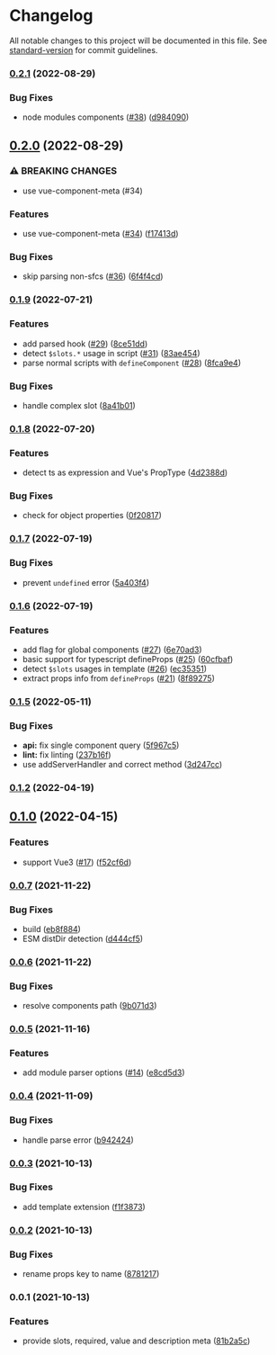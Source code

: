 # Changelog

All notable changes to this project will be documented in this file. See [standard-version](https://github.com/conventional-changelog/standard-version) for commit guidelines.

### [0.2.1](https://github.com/nuxtlabs/nuxt-component-meta/compare/v0.2.0...v0.2.1) (2022-08-29)


### Bug Fixes

* node modules components ([#38](https://github.com/nuxtlabs/nuxt-component-meta/issues/38)) ([d984090](https://github.com/nuxtlabs/nuxt-component-meta/commit/d9840902781be0697657c4b752697b5b45605a08))

## [0.2.0](https://github.com/nuxtlabs/nuxt-component-meta/compare/v0.1.9...v0.2.0) (2022-08-29)


### ⚠ BREAKING CHANGES

* use vue-component-meta (#34)

### Features

* use vue-component-meta ([#34](https://github.com/nuxtlabs/nuxt-component-meta/issues/34)) ([f17413d](https://github.com/nuxtlabs/nuxt-component-meta/commit/f17413db27dd008524e57c201bb0cefba129a96e))


### Bug Fixes

* skip parsing non-sfcs ([#36](https://github.com/nuxtlabs/nuxt-component-meta/issues/36)) ([6f4f4cd](https://github.com/nuxtlabs/nuxt-component-meta/commit/6f4f4cd9c9a11d040fd47247bc6f36a2b0987c27))

### [0.1.9](https://github.com/nuxtlabs/nuxt-component-meta/compare/v0.1.8...v0.1.9) (2022-07-21)


### Features

* add parsed hook ([#29](https://github.com/nuxtlabs/nuxt-component-meta/issues/29)) ([8ce51dd](https://github.com/nuxtlabs/nuxt-component-meta/commit/8ce51dd46bb147491dbc13f2bddcdadfcb582aa8))
* detect `$slots.*` usage in script ([#31](https://github.com/nuxtlabs/nuxt-component-meta/issues/31)) ([83ae454](https://github.com/nuxtlabs/nuxt-component-meta/commit/83ae454c64b48c158762829a1c45fe886e905da5))
* parse normal scripts with `defineComponent` ([#28](https://github.com/nuxtlabs/nuxt-component-meta/issues/28)) ([8fca9e4](https://github.com/nuxtlabs/nuxt-component-meta/commit/8fca9e4b78551bbcd56fd5e1f8703d823c6b4f8c))


### Bug Fixes

* handle complex slot ([8a41b01](https://github.com/nuxtlabs/nuxt-component-meta/commit/8a41b01f48393d4a414c0bbe8a2e8698b63504e7))

### [0.1.8](https://github.com/nuxtlabs/nuxt-component-meta/compare/v0.1.7...v0.1.8) (2022-07-20)


### Features

* detect ts as expression and Vue's PropType ([4d2388d](https://github.com/nuxtlabs/nuxt-component-meta/commit/4d2388d680b43c378f4d7f40d37fd5e29455d06d))


### Bug Fixes

* check for object properties ([0f20817](https://github.com/nuxtlabs/nuxt-component-meta/commit/0f208173a665b1de758d3486c9791a3c811e350e))

### [0.1.7](https://github.com/nuxtlabs/nuxt-component-meta/compare/v0.1.6...v0.1.7) (2022-07-19)


### Bug Fixes

* prevent `undefined` error ([5a403f4](https://github.com/nuxtlabs/nuxt-component-meta/commit/5a403f415f24c450a276e34b98f32040cf54719d))

### [0.1.6](https://github.com/nuxtlabs/nuxt-component-meta/compare/v0.1.5...v0.1.6) (2022-07-19)


### Features

* add flag for global components ([#27](https://github.com/nuxtlabs/nuxt-component-meta/issues/27)) ([6e70ad3](https://github.com/nuxtlabs/nuxt-component-meta/commit/6e70ad3bde35d5d04cbe8eaaf5cdff39b0186cf7))
* basic support for typescript defineProps ([#25](https://github.com/nuxtlabs/nuxt-component-meta/issues/25)) ([60cfbaf](https://github.com/nuxtlabs/nuxt-component-meta/commit/60cfbaf86f339e00fda6e7474b75a99fe44c1943))
* detect `$slots` usages in template ([#26](https://github.com/nuxtlabs/nuxt-component-meta/issues/26)) ([ec35351](https://github.com/nuxtlabs/nuxt-component-meta/commit/ec3535156e2297c92d45c9b31b8315f76734f5a1))
* extract props info from `defineProps` ([#21](https://github.com/nuxtlabs/nuxt-component-meta/issues/21)) ([8f89275](https://github.com/nuxtlabs/nuxt-component-meta/commit/8f8927581e9067e8ac49782931065012634668bb))

### [0.1.5](https://github.com/nuxtlabs/nuxt-component-meta/compare/v0.1.2...v0.1.5) (2022-05-11)


### Bug Fixes

* **api:** fix single component query ([5f967c5](https://github.com/nuxtlabs/nuxt-component-meta/commit/5f967c5a4fc0a36b14b72ed37158e57ddc262770))
* **lint:** fix linting ([237b16f](https://github.com/nuxtlabs/nuxt-component-meta/commit/237b16fd181528276818e7b1654ad6b3d7f57656))
* use addServerHandler and correct method ([3d247cc](https://github.com/nuxtlabs/nuxt-component-meta/commit/3d247cc7983b951c463ceae15fa5819225241ef1))

### [0.1.2](https://github.com/farnabaz/nuxt-component-meta/compare/v0.1.0...v0.1.2) (2022-04-19)

## [0.1.0](https://github.com/nuxtlabs/nuxt-component-meta/compare/v0.0.7...v0.1.0) (2022-04-15)


### Features

* support Vue3 ([#17](https://github.com/nuxtlabs/nuxt-component-meta/issues/17)) ([f52cf6d](https://github.com/nuxtlabs/nuxt-component-meta/commit/f52cf6de9afd5d6916b7d1803ebd5c438d0084e9))

### [0.0.7](https://github.com/farnabaz/nuxt-component-meta/compare/v0.0.6...v0.0.7) (2021-11-22)


### Bug Fixes

* build ([eb8f884](https://github.com/farnabaz/nuxt-component-meta/commit/eb8f88488889a153dbeb46e1145ac773a6afc511))
* ESM distDir detection ([d444cf5](https://github.com/farnabaz/nuxt-component-meta/commit/d444cf52106abf5862f051d9744a6e05dd4b9a51))

### [0.0.6](https://github.com/farnabaz/nuxt-component-meta/compare/v0.0.5...v0.0.6) (2021-11-22)


### Bug Fixes

* resolve components path ([9b071d3](https://github.com/farnabaz/nuxt-component-meta/commit/9b071d3b9fe8bf0a73c7b065a9a75a1d704d49d2))

### [0.0.5](https://github.com/farnabaz/nuxt-component-meta/compare/v0.0.4...v0.0.5) (2021-11-16)


### Features

* add module parser options ([#14](https://github.com/farnabaz/nuxt-component-meta/issues/14)) ([e8cd5d3](https://github.com/farnabaz/nuxt-component-meta/commit/e8cd5d36f04576a18ec725b7461b4f3e03944050))

### [0.0.4](https://github.com/farnabaz/nuxt-component-meta/compare/v0.0.3...v0.0.4) (2021-11-09)


### Bug Fixes

* handle parse error ([b942424](https://github.com/farnabaz/nuxt-component-meta/commit/b942424f78e31d89a8b509a28d8aa8145049c35d))

### [0.0.3](https://github.com/farnabaz/nuxt-component-meta/compare/v0.0.2...v0.0.3) (2021-10-13)


### Bug Fixes

* add template extension ([f1f3873](https://github.com/farnabaz/nuxt-component-meta/commit/f1f38738b5e3a87533772b394c8b5fff1f51a706))

### [0.0.2](https://github.com/farnabaz/nuxt-component-meta/compare/v0.0.1...v0.0.2) (2021-10-13)


### Bug Fixes

* rename props key to name ([8781217](https://github.com/farnabaz/nuxt-component-meta/commit/87812174971d190f78ae7e3a0bb1fc8055189f55))

### 0.0.1 (2021-10-13)


### Features

* provide slots, required, value and description meta ([81b2a5c](https://github.com/farnabaz/nuxt-component-meta/commit/81b2a5cb32ee3382e9b3409b62646463e4e5ee55))
